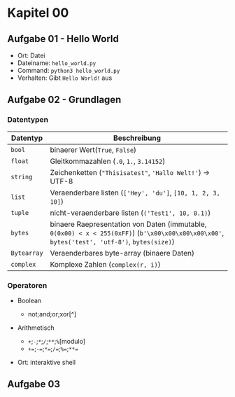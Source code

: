 Kapitel 00
==========

Aufgabe 01 - Hello World
------------------------
- Ort: Datei
- Dateiname: `hello_world.py`
- Command: `python3 hello_world.py`
- Verhalten: Gibt `Hello World!` aus

Aufgabe 02 - Grundlagen
-----------------------
### Datentypen

| Datentyp    | Beschreibung                                                 |
| ----------- | ------------------------------------------------------------ |
| `bool`      | binaerer Wert(`True`, `False`)                               |
| `float`     | Gleitkommazahlen (`.0`, `1.`, `3.14152`)                     |
| `string`    | Zeichenketten (`"Thisisatest"`, `'Hallo Welt!'`) -> UTF-8    |
| `list`      | Veraenderbare listen (`['Hey', 'du']`, `[10, 1, 2, 3, 10]`)  |
| `tuple`     | nicht-veraenderbare listen (`('Test1', 10, 0.1)`)            |
| `bytes`     | binaere Raepresentation von Daten (immutable, `0(0x00) < x < 255(0xFF)`) (`b'\x00\x00\x00\x00\x00'`, `bytes('test', 'utf-8')`, `bytes(size)`) |
| `Bytearray` | Veraenderbares byte-array (binaere Daten)                    |
| `complex`   | Komplexe Zahlen (`complex(r, i)`)                            |


### Operatoren
- Boolean
    - not;and;or;xor[^]
- Arithmetisch
    - `+`;`-`;`*`;`/`;`**`;`%`[modulo]
    - `+=`;`-=`;`*=`;`/=`;`%=`;`**=`

- Ort: interaktive shell

## Aufgabe 03
